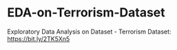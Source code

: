 # EDA-on-Terrorism-Dataset
Exploratory Data Analysis on Dataset - Terrorism
Dataset: https://bit.ly/2TK5Xn5
